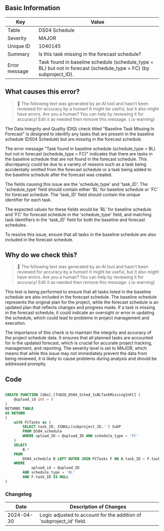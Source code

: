 ## Basic Information

| Key           | Value                                                                                                             |
| ------------- | ----------------------------------------------------------------------------------------------------------------- |
| Table         | DS04 Schedule                                                                                                     |
| Severity      | MAJOR                                                                                                           |
| Unique ID     | 1040145                                                                                                           |
| Summary       | Is this task missing in the forecast schedule?                                                                    |
| Error message | Task found in baseline schedule (schedule_type = BL) but not in forecast (schedule_type = FC) (by subproject_ID). |

## What causes this error?

> :robot: The following text was generated by an AI tool and hasn't been reviewed for accuracy by a human! It might be useful, but it also might have errors. Are you a human? You can help by reviewing it for accuracy! Edit it as needed then remove this message.
> {.is-warning}

The Data Integrity and Quality (DIQ) check titled "Baseline Task Missing In Forecast" is designed to identify any tasks that are present in the baseline schedule (DS04 Schedule) but are missing in the forecast schedule.

The error message "Task found in baseline schedule (schedule_type = BL) but not in forecast (schedule_type = FC)" indicates that there are tasks in the baseline schedule that are not found in the forecast schedule. This discrepancy could be due to a variety of reasons such as a task being accidentally omitted from the forecast schedule or a task being added to the baseline schedule after the forecast was created.

The fields causing this issue are the 'schedule_type' and 'task_ID'. The 'schedule_type' field should contain either 'BL' for baseline schedule or 'FC' for forecast schedule. The 'task_ID' field should contain the unique identifier for each task.

The expected values for these fields would be 'BL' for baseline schedule and 'FC' for forecast schedule in the 'schedule_type' field, and matching task identifiers in the 'task_ID' field for both the baseline and forecast schedules.

To resolve this issue, ensure that all tasks in the baseline schedule are also included in the forecast schedule.

## Why do we check this?

> :robot: The following text was generated by an AI tool and hasn't been reviewed for accuracy by a human! It might be useful, but it also might have errors. Are you a human? You can help by reviewing it for accuracy! Edit it as needed then remove this message.
> {.is-warning}

This test is being performed to ensure that all tasks listed in the baseline schedule are also included in the forecast schedule. The baseline schedule represents the original plan for the project, while the forecast schedule is an updated plan that reflects changes and progress made. If a task is missing in the forecast schedule, it could indicate an oversight or error in updating the schedule, which could lead to problems in project management and execution.

The importance of this check is to maintain the integrity and accuracy of the project schedule data. It ensures that all planned tasks are accounted for in the updated forecast, which is crucial for accurate project tracking, management, and reporting. The severity level is set to MAJOR, which means that while this issue may not immediately prevent the data from being reviewed, it is likely to cause problems during analysis and should be addressed promptly.

## Code

```sql

CREATE FUNCTION [dbo].[fnDIQ_DS04_Sched_IsBLTaskMissingInFC] (
	@upload_id int = 0
)
RETURNS TABLE
AS RETURN
(
	with FCTasks as (
		SELECT task_ID, ISNULL(subproject_ID,'') SubP
		FROM DS04_schedule
		WHERE upload_ID = @upload_ID AND schedule_type = 'FC'
	)
	SELECT
		B.*
	FROM
		DS04_schedule B LEFT OUTER JOIN FCTasks F ON B.task_ID = F.task_ID AND ISNULL(B.subproject_ID,'') = F.SubP
	WHERE
			upload_id = @upload_ID
		AND schedule_type = 'BL'
		AND F.task_ID IS NULL
)
```

### Changelog

| Date       | Description of Changes                                               |
| ---------- | -------------------------------------------------------------------- |
| 2024-04-30 | Logic adjusted to account for the addition of 'subproject_id' field. |
